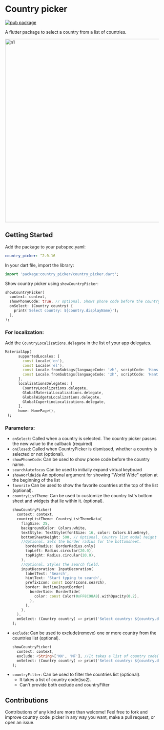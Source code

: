 # Country picker

[![pub package](https://img.shields.io/pub/v/country_picker.svg)](https://pub.dev/packages/country_picker)

A flutter package to select a country from a list of countries. 

<img height="600" alt="n1" src="https://raw.githubusercontent.com/Daniel-Ioannou/flutter_country_picker/master/assets/ReadMe%20Screenshot.png">

## Getting Started

 Add the package to your pubspec.yaml:

 ```yaml
 country_picker: ^2.0.16
 ```
 
 In your dart file, import the library:

 ```Dart
 import 'package:country_picker/country_picker.dart';
 ``` 
  Show country picker using `showCountryPicker`:
```Dart
showCountryPicker(
  context: context,
  showPhoneCode: true, // optional. Shows phone code before the country name.
  onSelect: (Country country) {
    print('Select country: ${country.displayName}');
  },
);
```

### For localization: 
Add the `CountryLocalizations.delegate` in the list of your app delegates.
```Dart
MaterialApp(
      supportedLocales: [
        const Locale('en'),
        const Locale('el'),
        const Locale.fromSubtags(languageCode: 'zh', scriptCode: 'Hans'), // Generic Simplified Chinese 'zh_Hans'
        const Locale.fromSubtags(languageCode: 'zh', scriptCode: 'Hant'), // Generic traditional Chinese 'zh_Hant'
      ],
      localizationsDelegates: [
        CountryLocalizations.delegate,
        GlobalMaterialLocalizations.delegate,
        GlobalWidgetsLocalizations.delegate,
        GlobalCupertinoLocalizations.delegate,
      ],
      home: HomePage(),
 );
```

### Parameters:
* `onSelect`: Called when a country is selected. The country picker passes the new value to the callback (required)
* `onClosed`: Called when CountryPicker is dismissed, whether a country is selected or not (optional).
* `showPhoneCode`: Can be used to show phone code before the country name.
* `searchAutofocus` Can be used to initially expand virtual keyboard
* `showWorldWide` An optional argument for showing "World Wide" option at the beginning of the list
* `favorite` Can be used to show the favorite countries at the top of the list (optional).
* `countryListTheme`: Can be used to customize the country list's bottom sheet and widgets that lie within it. (optional). 
  ```Dart
  showCountryPicker(
    context: context,
    countryListTheme: CountryListThemeData(
      flagSize: 25,
      backgroundColor: Colors.white,
      textStyle: TextStyle(fontSize: 16, color: Colors.blueGrey),
      bottomSheetHeight: 500, // Optional. Country list modal height
      //Optional. Sets the border radius for the bottomsheet.
        borderRadius: BorderRadius.only(
        topLeft: Radius.circular(20.0),
        topRight: Radius.circular(20.0),
      ),
      //Optional. Styles the search field.
      inputDecoration: InputDecoration(
        labelText: 'Search',
        hintText: 'Start typing to search',
        prefixIcon: const Icon(Icons.search),
        border: OutlineInputBorder(
          borderSide: BorderSide(
            color: const Color(0xFF8C98A8).withOpacity(0.2),
          ),
        ),
      ),
    ),
    onSelect: (Country country) => print('Select country: ${country.displayName}'),
  );
  ```
* `exclude`: Can be used to exclude(remove) one or more country from the countries list (optional). 
  ```Dart
  showCountryPicker(
    context: context,
    exclude: <String>['KN', 'MF'], //It takes a list of country code(iso2).
    onSelect: (Country country) => print('Select country: ${country.displayName}'),
  );
  ```
* `countryFilter`: Can be used to filter the countries list (optional). 
  - It takes a list of country code(iso2). 
  - Can't provide both exclude and countryFilter


## Contributions
Contributions of any kind are more than welcome! Feel free to fork and improve country_code_picker in any way you want, make a pull request, or open an issue.
